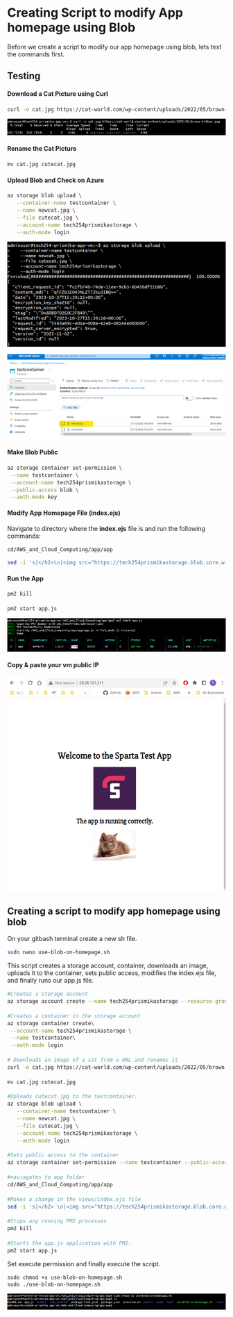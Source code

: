 # Creating Script to modify App homepage using Blob 

Before we create a script to modify our app homepage using blob, lets test the commands first. 

## Testing 

#### Download a Cat Picture using Curl

```bash
curl -o cat.jpg https://cat-world.com/wp-content/uploads/2022/05/brown-kitten.jpg
```
![Alt text](images/10.png)

#### Rename the Cat Picture

```bash
mv cat.jpg cutecat.jpg
```

#### Upload Blob and Check on Azure 

```bash
az storage blob upload \
   --container-name testcontainer \
   --name newcat.jpg \
   --file cutecat.jpg \
   --account-name tech254prismikastorage \
   --auth-mode login
```
![Alt text](images/11.png)

![Alt text](images/12.png)

#### Make Blob Public

```bash
az storage container set-permission \
 --name testcontainer \
 --account-name tech254prismikastorage \
 --public-access blob \
 --auth-mode key
```

#### Modify App Homepage File (index.ejs)

Navigate to directory where the **index.ejs** file is and run the following commands: 

```bash
cd/AWS_and_Cloud_Computing/app/app
```

```bash
sed -i 's|</h2>\n|<img src="https://tech254prismikastorage.blob.core.windows.net/testcontainer/newcat.jpg">|' views/index.ejs
```

#### Run the App

```bash
pm2 kill

pm2 start app.js
```
![Alt text](images/13.png)

#### Copy & paste your vm public IP

![Alt text](images/cat.png)


## Creating a script to modify app homepage using blob

On your gitbash terminal create a new sh file. 

```bash
sudo nano use-blob-on-homepage.sh
```

 This script creates a storage account, container, downloads an image, uploads it to the container, sets public access, modifies the index.ejs file, and finally runs our app.js file. 

```bash
#Creates a storage account 
az storage account create --name tech254prismikastorage --resource-group tech254 --location uksouth --sku Standard_ZRS

#Creates a container in the storage account
az storage container create\
 --account-name tech254prismikastorage \
 --name testcontainer\
 --auth-mode login

# Downloads an image of a cat from a URL and renames it
curl -o cat.jpg https://cat-world.com/wp-content/uploads/2022/05/brown-kitten.jpg

mv cat.jpg cutecat.jpg

#Uploads cutecat.jpg to the testcontainer.
az storage blob upload \
   --container-name testcontainer \
   --name newcat.jpg \
   --file cutecat.jpg \
   --account-name tech254prismikastorage \
   --auth-mode login

#Sets public access to the container
az storage container set-permission --name testcontainer --public-access blob --account-name tech254prismikastorage --auth-mode login

#naviagates to app folder
cd/AWS_and_Cloud_Computing/app/app

#Makes a change in the views/index.ejs file
sed -i 's|</h2> \n|<img src="https://tech254prismikastorage.blob.core.windows.net/testcontainer/newcat.jpg">|' views/index.ejs

#Stops any running PM2 processes
pm2 kill

#Starts the app.js application with PM2.
pm2 start app.js

```
Set execute permission and finally execute the script. 
```
sudo chmod +x use-blob-on-homepage.sh
sudo ./use-blob-on-homepage.sh
```

![Alt text](images/14.png)